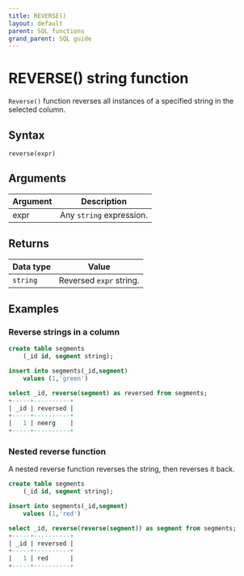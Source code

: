 ```yaml
---
title: REVERSE()
layout: default
parent: SQL functions
grand_parent: SQL guide
---
```


# REVERSE() string function

`Reverse()` function reverses all instances of a specified string in the selected column.

## Syntax

```
reverse(expr)
```

## Arguments

| Argument | Description |
|---|---|
| expr | Any `string` expression. |

## Returns

| Data type | Value |
|---|---|
| `string` | Reversed `expr` string. |

## Examples

### Reverse strings in a column

```sql
create table segments
    (_id id, segment string);

insert into segments(_id,segment)
    values (1,'green')

select _id, reverse(segment) as reversed from segments;
+-----+----------+
| _id | reversed |
+-----+----------+
|   1 | neerg    |
+-----+----------+
```

### Nested reverse function

A nested reverse function reverses the string, then reverses it back.

```sql
create table segments
    (_id id, segment string);

insert into segments(_id,segment)
    values (1,'red')

select _id, reverse(reverse(segment)) as segment from segments;
+-----+----------+
| _id | reversed |
+-----+----------+
|   1 | red      |
+-----+----------+
```
